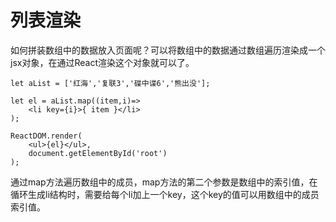 # 列表渲染

如何拼装数组中的数据放入页面呢？可以将数组中的数据通过数组遍历渲染成一个jsx对象，在通过React渲染这个对象就可以了。

```
let aList = ['红海','复联3','碟中谍6','熊出没'];

let el = aList.map((item,i)=>
    <li key={i}>{ item }</li>
);

ReactDOM.render(
    <ul>{el}</ul>, 
    document.getElementById('root')
);
```
通过map方法遍历数组中的成员，map方法的第二个参数是数组中的索引值，在循环生成li结构时，需要给每个li加上一个key，这个key的值可以用数组中的成员索引值。